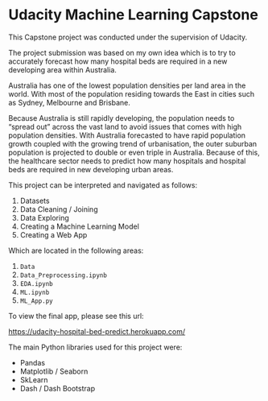 # Udacity Machine Learning Capstone

This Capstone project was conducted under the supervision of Udacity.

The project submission was based on my own idea which is to try to accurately forecast how many hospital beds are required in a new developing area within Australia.

Australia has one of the lowest population densities per land area in the world. With most of the population residing towards the East in cities such as Sydney, Melbourne and Brisbane. 

Because Australia is still rapidly developing, the population needs to “spread out” across the vast land to avoid issues that comes with high population densities. With Australia forecasted to have rapid population growth coupled with the growing trend of urbanisation, the outer suburban population is projected to double or even triple in Australia. Because of this, the healthcare sector needs to predict how many hospitals and hospital beds are required in new developing urban areas.

This project can be interpreted and navigated as follows:

1. Datasets
2. Data Cleaning / Joining
3. Data Exploring
4. Creating a Machine Learning Model
5. Creating a Web App

Which are located in the following areas:

1. `Data`
2. `Data_Preprocessing.ipynb`
3. `EDA.ipynb`
4. `ML.ipynb`
5. `ML_App.py`

To view the final app, please see this url:

https://udacity-hospital-bed-predict.herokuapp.com/

The main Python libraries used for this project were:

- Pandas
- Matplotlib / Seaborn
- SkLearn
- Dash / Dash Bootstrap
